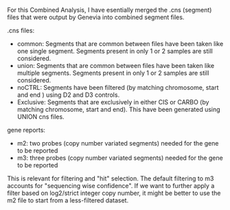 For this Combined Analysis, I have esentially merged the .cns (segment) files that were output by Genevia into combined segment files.

.cns files:

 - common: Segments that are common between files have been taken like one single segment. Segments present in only 1 or 2 samples are still considered.
 - union: Segments that are common between files have been taken like multiple segments. Segments present in only 1 or 2 samples are still considered.
 - noCTRL: Segments have been filtered (by matching chromosome, start and end ) using D2 and D3 controls.
 - Exclusive: Segments that are exclusively in either CIS or CARBO (by matching chromosome, start and end). This have been generated using UNION cns files.

gene reports:

 - m2: two probes (copy number variated segments) needed for the gene to be reported
 - m3: three probes (copy number variated segments) needed for the gene to be reported

This is relevant for filtering and "hit" selection. The default filtering to m3 accounts for "sequencing wise confidence".
If we want to further apply a filter based on log2/strict integer copy number, it might be better to use the m2 file to start from a less-filtered dataset.
